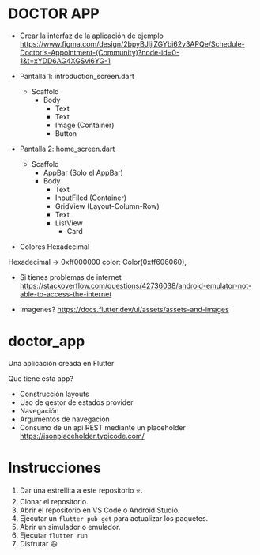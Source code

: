 # DOCTOR APP

* Crear la interfaz de la aplicación de ejemplo https://www.figma.com/design/2bpyBJIjiZGYbi62v3APQe/Schedule-Doctor's-Appointment-(Community)?node-id=0-1&t=xYDD6AG4XGSvi6YG-1 

* Pantalla 1: introduction_screen.dart
    - Scaffold 
        - Body
            - Text
            - Text
            - Image (Container)
            - Button

* Pantalla 2: home_screen.dart
    - Scaffold
        - AppBar (Solo el AppBar)
        - Body
            - Text
            - InputFiled (Container)
            - GridView (Layout-Column-Row)
            - Text
            - ListView
                - Card 

* Colores Hexadecimal

Hexadecimal -> 0xff000000
color: Color(0xff606060),


* Si tienes problemas de internet 
https://stackoverflow.com/questions/42736038/android-emulator-not-able-to-access-the-internet

* Imagenes?
https://docs.flutter.dev/ui/assets/assets-and-images

# doctor_app

Una aplicación creada en Flutter

Que tiene esta app?

* Construcción layouts
* Uso de gestor de estados provider
* Navegación
* Argumentos de navegación 
* Consumo de un api REST mediante un placeholder https://jsonplaceholder.typicode.com/


# Instrucciones

1. Dar una estrellita a este repositorio ⭐️.
2. Clonar el repositorio.
3. Abrir el repositorio en VS Code o Android Studio.
4. Ejecutar un ```flutter pub get``` para actualizar los paquetes.
5. Abrir un simulador o emulador.
6. Ejecutar ```flutter run```
7. Disfrutar 😃
